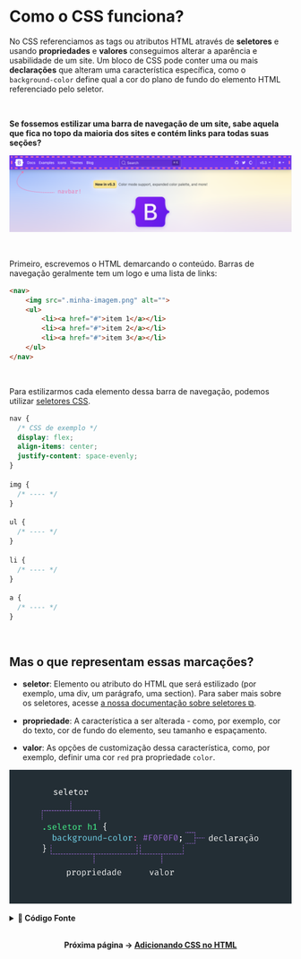 # Como o CSS funciona?  

No CSS referenciamos as tags ou atributos HTML através de **seletores** e usando **propriedades** e **valores** conseguimos alterar a aparência e usabilidade de um site. Um bloco de CSS pode conter uma ou mais **declarações** que alteram uma característica específica, como o `background-color` define qual a cor do plano de fundo do elemento HTML referenciado pelo seletor.

<br />


**Se fossemos estilizar uma barra de navegação de um site, sabe aquela que fica no topo da maioria dos sites e contém links para todas suas seções?**


![Exemplo de navbar. Barra de navegação do site Bootstrap com links pra diferentes seções e logo.](../img/Introducao/exemplo-de-navbar.png)

<br />

Primeiro, escrevemos o HTML demarcando o conteúdo. Barras de navegação geralmente tem um logo e uma lista de links:


```html
<nav>
    <img src=".minha-imagem.png" alt="">
    <ul>
        <li><a href="#">item 1</a></li>
        <li><a href="#">item 2</a></li>
        <li><a href="#">item 3</a></li>
    </ul>
</nav>
```

<br />

Para estilizarmos cada elemento dessa barra de navegação, podemos utilizar [seletores CSS](../Modulo-Basico//seletores.md).

```css
nav {
  /* CSS de exemplo */
  display: flex;
  align-items: center;
  justify-content: space-evenly;
}

img {
  /* ---- */
}

ul {
  /* ---- */
}

li {
  /* ---- */
}

a {
  /* ---- */
}
```

<br />  

## Mas o que representam essas marcações?

- __seletor__: Elemento ou atributo do HTML que será estilizado (por exemplo, uma div, um parágrafo, uma section). Para saber mais sobre os seletores, acesse [a nossa documentação sobre seletores &boxbox;](../Modulo-Basico/seletores.md).

- __propriedade__: A característica a ser alterada - como, por exemplo, cor do texto, cor de fundo do elemento, seu tamanho e espaçamento.

- __valor__: As opções de customização dessa característica, como, por exemplo, definir uma cor `red` pra propriedade `color`.


![Anatomia do seletor CSS. Um seletor escrito .seletor h1 contendo dentro das suas chaves a propriedade background-color e o valor #F0F0F0.](../img/Introducao/anatomia-do-seletor-css.png)


<details>
  <summary><strong>🔎&nbsp;Código Fonte</strong></summary>

```css

.seletor h1 {
  background-color: tomato;
}

```

</details>

<br/>

<div align="center">

**Próxima página &rarr; [Adicionando CSS no HTML](./5-adicionando-css-no-html.md)**

</div>